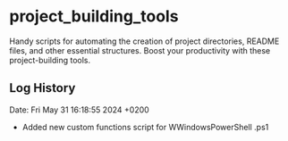 # project_building_tools
Handy scripts for automating the creation of project directories, README files, and other essential structures. Boost your productivity with these project-building tools.
## Log History
Date:   Fri May 31 16:18:55 2024 +0200
- Added new custom functions script for WWindowsPowerShell .ps1

